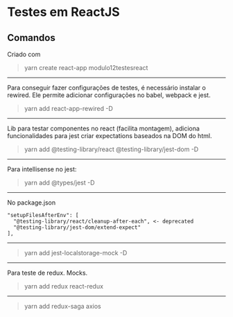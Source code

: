 # Testes em ReactJS

## Comandos

Criado com

> yarn create react-app modulo12testesreact

___

Para conseguir fazer configurações de testes, é necessário instalar o rewired. Ele permite adicionar configurações no babel, webpack e jest.

> yarn add react-app-rewired -D

___

Lib para testar componentes no react (facilita montagem), adiciona funcionalidades para jest criar expectations baseados na DOM do html.

> yarn add @testing-library/react @testing-library/jest-dom -D

___

Para intellisense no jest:

> yarn add @types/jest -D

___

No package.json

```console
"setupFilesAfterEnv": [
  "@testing-library/react/cleanup-after-each", <- deprecated
  "@testing-library/jest-dom/extend-expect"
],
```
___

> yarn add jest-localstorage-mock -D

___

Para teste de redux. Mocks.

> yarn add redux react-redux

___

> yarn add redux-saga axios